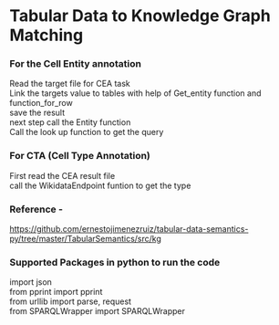 # Tabular Data to Knowledge Graph Matching
### For the Cell Entity annotation
Read the target file for CEA task <br/>
Link the targets value to tables with help of Get_entity function and function_for_row <br/>
save the result <br/>
next step call the Entity function<br/>
Call the look up function to get the query<br/>
### For CTA (Cell Type Annotation) 
First read the CEA result file <br/>
call the  WikidataEndpoint funtion to get the type<br/>

### Reference -
https://github.com/ernestojimenezruiz/tabular-data-semantics-py/tree/master/TabularSemantics/src/kg 


### Supported Packages in python to run the code
import json <br/>
from pprint import pprint <br/>
from urllib import parse, request <br/>
from SPARQLWrapper import SPARQLWrapper <br/>
